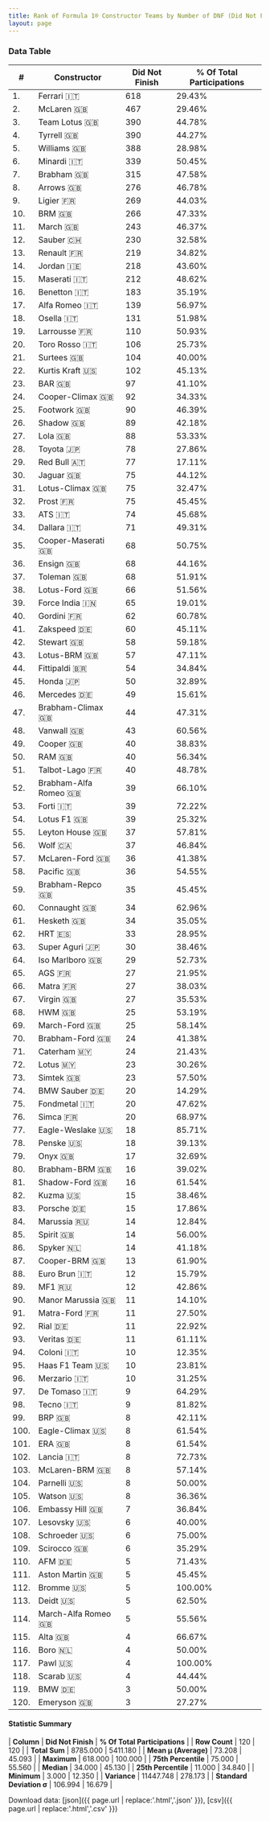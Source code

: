 ```yaml
---
title: Rank of Formula 1® Constructor Teams by Number of DNF (Did Not Finish)
layout: page
---
```


<canvas id="chart" width="400" height="180"></canvas>
<script>
var data = {
    "datasets": [
        {
            "backgroundColor": [
                "EB212E",
                "E96E30",
                "09630C",
                "274B72",
                "EAE4ED",
                "1B1D1D",
                "243F73",
                "FFA500",
                "0F5DBB",
                "144D44",
                "E53524",
                "0736A5",
                "FDE139",
                "FFFF01",
                "C0BEC3",
                "73C2FB",
                "B21827",
                "888888",
                "888888",
                "2039C3",
                "888888",
                "D33949",
                "FFFFFF",
                "273027",
                "888888",
                "FA9B27",
                "888888",
                "D70028",
                "121D32",
                "095921",
                "025839",
                "0D1773",
                "888888",
                "888888",
                "1A2446",
                "888888",
                "888888",
                "025839",
                "F6AFC1",
                "888888",
                "888888",
                "FFFFFF",
                "457439",
                "888888",
                "FFFFFF",
                "18A19B",
                "243F73",
                "336667",
                "273027",
                "888888",
                "888888",
                "888888",
                "888888",
                "F6CA46",
                "888888",
                "A3805E",
                "AAAAAA",
                "888888",
                "243F73",
                "888888",
                "FFFFFF",
                "BE9D56",
                "E30010",
                "888888",
                "888888",
                "888888",
                "F60002",
                "888888",
                "888888",
                "07316F",
                "124411",
                "006400",
                "888888",
                "20359D",
                "888888",
                "888888",
                "1A284B",
                "2077C9",
                "888888",
                "888888",
                "888888",
                "C4333B",
                "DDDDDD",
                "5E0A16",
                "888888",
                "FFA500",
                "888888",
                "888888",
                "343434",
                "5E0A16",
                "3FB2B3",
                "888888",
                "888888",
                "888888",
                "CF0F18",
                "888888",
                "888888",
                "888888",
                "888888",
                "888888",
                "888888",
                "888888",
                "888888",
                "888888",
                "FC8881",
                "888888",
                "888888",
                "888888",
                "888888",
                "888888",
                "888888",
                "888888",
                "888888",
                "888888",
                "888888",
                "888888",
                "888888",
                "888888",
                "888888",
                "888888"
            ],
            "borderColor": [
                "16191A",
                "0D1D20",
                "444444",
                "444444",
                "082957",
                "444444",
                "444444",
                "444444",
                "444444",
                "444444",
                "444444",
                "A17A5D",
                "424B52",
                "444444",
                "444444",
                "444444",
                "444444",
                "444444",
                "444444",
                "FC181D",
                "444444",
                "444444",
                "444444",
                "444444",
                "444444",
                "444444",
                "444444",
                "444444",
                "FDCC2F",
                "444444",
                "444444",
                "444444",
                "444444",
                "444444",
                "444444",
                "444444",
                "444444",
                "444444",
                "C81625",
                "444444",
                "444444",
                "444444",
                "444444",
                "444444",
                "444444",
                "D7D7D5",
                "444444",
                "444444",
                "444444",
                "444444",
                "444444",
                "444444",
                "444444",
                "444444",
                "444444",
                "444444",
                "444444",
                "444444",
                "444444",
                "444444",
                "444444",
                "444444",
                "444444",
                "444444",
                "444444",
                "444444",
                "444444",
                "444444",
                "444444",
                "444444",
                "444444",
                "444444",
                "444444",
                "444444",
                "444444",
                "444444",
                "444444",
                "444444",
                "444444",
                "444444",
                "444444",
                "444444",
                "444444",
                "444444",
                "444444",
                "444444",
                "444444",
                "444444",
                "444444",
                "444444",
                "444444",
                "444444",
                "444444",
                "444444",
                "4D4E52",
                "444444",
                "444444",
                "444444",
                "444444",
                "444444",
                "444444",
                "444444",
                "444444",
                "444444",
                "444444",
                "444444",
                "444444",
                "444444",
                "444444",
                "444444",
                "444444",
                "444444",
                "444444",
                "444444",
                "444444",
                "444444",
                "444444",
                "444444",
                "444444",
                "444444"
            ],
            "borderWidth": 1,
            "data": [
                618.0,
                467.0,
                390.0,
                390.0,
                388.0,
                339.0,
                315.0,
                276.0,
                269.0,
                266.0,
                243.0,
                230.0,
                219.0,
                218.0,
                212.0,
                183.0,
                139.0,
                131.0,
                110.0,
                106.0,
                104.0,
                102.0,
                97.0,
                92.0,
                90.0,
                89.0,
                88.0,
                78.0,
                77.0,
                75.0,
                75.0,
                75.0,
                74.0,
                71.0,
                68.0,
                68.0,
                68.0,
                66.0,
                65.0,
                62.0,
                60.0,
                58.0,
                57.0,
                54.0,
                50.0,
                49.0,
                44.0,
                43.0,
                40.0,
                40.0,
                40.0,
                39.0,
                39.0,
                39.0,
                37.0,
                37.0,
                36.0,
                36.0,
                35.0,
                34.0,
                34.0,
                33.0,
                30.0,
                29.0,
                27.0,
                27.0,
                27.0,
                25.0,
                25.0,
                24.0,
                24.0,
                23.0,
                23.0,
                20.0,
                20.0,
                20.0,
                18.0,
                18.0,
                17.0,
                16.0,
                16.0,
                15.0,
                15.0,
                14.0,
                14.0,
                14.0,
                13.0,
                12.0,
                12.0,
                11.0,
                11.0,
                11.0,
                11.0,
                10.0,
                10.0,
                10.0,
                9.0,
                9.0,
                8.0,
                8.0,
                8.0,
                8.0,
                8.0,
                8.0,
                8.0,
                7.0,
                6.0,
                6.0,
                6.0,
                5.0,
                5.0,
                5.0,
                5.0,
                5.0,
                4.0,
                4.0,
                4.0,
                4.0,
                3.0,
                3.0
            ],
            "label": "Did Not Finish"
        }
    ],
    "labels": [
        "Ferrari",
        "McLaren",
        "Team Lotus",
        "Tyrrell",
        "Williams",
        "Minardi",
        "Brabham",
        "Arrows",
        "Ligier",
        "BRM",
        "March",
        "Sauber",
        "Renault",
        "Jordan",
        "Maserati",
        "Benetton",
        "Alfa Romeo",
        "Osella",
        "Larrousse",
        "Toro Rosso",
        "Surtees",
        "Kurtis Kraft",
        "BAR",
        "Cooper-Climax",
        "Footwork",
        "Shadow",
        "Lola",
        "Toyota",
        "Red Bull",
        "Jaguar",
        "Lotus-Climax",
        "Prost",
        "ATS",
        "Dallara",
        "Cooper-Maserati",
        "Ensign",
        "Toleman",
        "Lotus-Ford",
        "Force India",
        "Gordini",
        "Zakspeed",
        "Stewart",
        "Lotus-BRM",
        "Fittipaldi",
        "Honda",
        "Mercedes",
        "Brabham-Climax",
        "Vanwall",
        "Cooper",
        "RAM",
        "Talbot-Lago",
        "Brabham-Alfa Romeo",
        "Forti",
        "Lotus F1",
        "Leyton House",
        "Wolf",
        "McLaren-Ford",
        "Pacific",
        "Brabham-Repco",
        "Connaught",
        "Hesketh",
        "HRT",
        "Super Aguri",
        "Iso Marlboro",
        "AGS",
        "Matra",
        "Virgin",
        "HWM",
        "March-Ford",
        "Brabham-Ford",
        "Caterham",
        "Lotus",
        "Simtek",
        "BMW Sauber",
        "Fondmetal",
        "Simca",
        "Eagle-Weslake",
        "Penske",
        "Onyx",
        "Brabham-BRM",
        "Shadow-Ford",
        "Kuzma",
        "Porsche",
        "Marussia",
        "Spirit",
        "Spyker",
        "Cooper-BRM",
        "Euro Brun",
        "MF1",
        "Manor Marussia",
        "Matra-Ford",
        "Rial",
        "Veritas",
        "Coloni",
        "Haas F1 Team",
        "Merzario",
        "De Tomaso",
        "Tecno",
        "BRP",
        "Eagle-Climax",
        "ERA",
        "Lancia",
        "McLaren-BRM",
        "Parnelli",
        "Watson",
        "Embassy Hill",
        "Lesovsky",
        "Schroeder",
        "Scirocco",
        "AFM",
        "Aston Martin",
        "Bromme",
        "Deidt",
        "March-Alfa Romeo",
        "Alta",
        "Boro",
        "Pawl",
        "Scarab",
        "BMW",
        "Emeryson"
    ]
};
var options = {
  legend: {
    display: false
  },
  scales: {
    xAxes: [{
      ticks: {
        beginAtZero: true,
        maxRotation: 180,
        display: window.innerWidth > 800
      }
    }],
    yAxes: [{
      ticks: {
        beginAtZero: true
      }
    }]
  },
  onResize: function(chart, size) {
    chart.options.scales.xAxes[0].ticks.display = size.width > 800;
  }
};
var chart = new Chart("chart", {
    data: data,
    type: 'bar',
    options: options
});
</script>



### Data Table

| # | Constructor | Did Not Finish | % Of Total Participations |
|--|--|--|--|
| 1. | Ferrari 🇮🇹 | 618 | 29.43% |
| 2. | McLaren 🇬🇧 | 467 | 29.46% |
| 3. | Team Lotus 🇬🇧 | 390 | 44.78% |
| 4. | Tyrrell 🇬🇧 | 390 | 44.27% |
| 5. | Williams 🇬🇧 | 388 | 28.98% |
| 6. | Minardi 🇮🇹 | 339 | 50.45% |
| 7. | Brabham 🇬🇧 | 315 | 47.58% |
| 8. | Arrows 🇬🇧 | 276 | 46.78% |
| 9. | Ligier 🇫🇷 | 269 | 44.03% |
| 10. | BRM 🇬🇧 | 266 | 47.33% |
| 11. | March 🇬🇧 | 243 | 46.37% |
| 12. | Sauber 🇨🇭 | 230 | 32.58% |
| 13. | Renault 🇫🇷 | 219 | 34.82% |
| 14. | Jordan 🇮🇪 | 218 | 43.60% |
| 15. | Maserati 🇮🇹 | 212 | 48.62% |
| 16. | Benetton 🇮🇹 | 183 | 35.19% |
| 17. | Alfa Romeo 🇮🇹 | 139 | 56.97% |
| 18. | Osella 🇮🇹 | 131 | 51.98% |
| 19. | Larrousse 🇫🇷 | 110 | 50.93% |
| 20. | Toro Rosso 🇮🇹 | 106 | 25.73% |
| 21. | Surtees 🇬🇧 | 104 | 40.00% |
| 22. | Kurtis Kraft 🇺🇸 | 102 | 45.13% |
| 23. | BAR 🇬🇧 | 97 | 41.10% |
| 24. | Cooper-Climax 🇬🇧 | 92 | 34.33% |
| 25. | Footwork 🇬🇧 | 90 | 46.39% |
| 26. | Shadow 🇬🇧 | 89 | 42.18% |
| 27. | Lola 🇬🇧 | 88 | 53.33% |
| 28. | Toyota 🇯🇵 | 78 | 27.86% |
| 29. | Red Bull 🇦🇹 | 77 | 17.11% |
| 30. | Jaguar 🇬🇧 | 75 | 44.12% |
| 31. | Lotus-Climax 🇬🇧 | 75 | 32.47% |
| 32. | Prost 🇫🇷 | 75 | 45.45% |
| 33. | ATS 🇮🇹 | 74 | 45.68% |
| 34. | Dallara 🇮🇹 | 71 | 49.31% |
| 35. | Cooper-Maserati 🇬🇧 | 68 | 50.75% |
| 36. | Ensign 🇬🇧 | 68 | 44.16% |
| 37. | Toleman 🇬🇧 | 68 | 51.91% |
| 38. | Lotus-Ford 🇬🇧 | 66 | 51.56% |
| 39. | Force India 🇮🇳 | 65 | 19.01% |
| 40. | Gordini 🇫🇷 | 62 | 60.78% |
| 41. | Zakspeed 🇩🇪 | 60 | 45.11% |
| 42. | Stewart 🇬🇧 | 58 | 59.18% |
| 43. | Lotus-BRM 🇬🇧 | 57 | 47.11% |
| 44. | Fittipaldi 🇧🇷 | 54 | 34.84% |
| 45. | Honda 🇯🇵 | 50 | 32.89% |
| 46. | Mercedes 🇩🇪 | 49 | 15.61% |
| 47. | Brabham-Climax 🇬🇧 | 44 | 47.31% |
| 48. | Vanwall 🇬🇧 | 43 | 60.56% |
| 49. | Cooper 🇬🇧 | 40 | 38.83% |
| 50. | RAM 🇬🇧 | 40 | 56.34% |
| 51. | Talbot-Lago 🇫🇷 | 40 | 48.78% |
| 52. | Brabham-Alfa Romeo 🇬🇧 | 39 | 66.10% |
| 53. | Forti 🇮🇹 | 39 | 72.22% |
| 54. | Lotus F1 🇬🇧 | 39 | 25.32% |
| 55. | Leyton House 🇬🇧 | 37 | 57.81% |
| 56. | Wolf 🇨🇦 | 37 | 46.84% |
| 57. | McLaren-Ford 🇬🇧 | 36 | 41.38% |
| 58. | Pacific 🇬🇧 | 36 | 54.55% |
| 59. | Brabham-Repco 🇬🇧 | 35 | 45.45% |
| 60. | Connaught 🇬🇧 | 34 | 62.96% |
| 61. | Hesketh 🇬🇧 | 34 | 35.05% |
| 62. | HRT 🇪🇸 | 33 | 28.95% |
| 63. | Super Aguri 🇯🇵 | 30 | 38.46% |
| 64. | Iso Marlboro 🇬🇧 | 29 | 52.73% |
| 65. | AGS 🇫🇷 | 27 | 21.95% |
| 66. | Matra 🇫🇷 | 27 | 38.03% |
| 67. | Virgin 🇬🇧 | 27 | 35.53% |
| 68. | HWM 🇬🇧 | 25 | 53.19% |
| 69. | March-Ford 🇬🇧 | 25 | 58.14% |
| 70. | Brabham-Ford 🇬🇧 | 24 | 41.38% |
| 71. | Caterham 🇲🇾 | 24 | 21.43% |
| 72. | Lotus 🇲🇾 | 23 | 30.26% |
| 73. | Simtek 🇬🇧 | 23 | 57.50% |
| 74. | BMW Sauber 🇩🇪 | 20 | 14.29% |
| 75. | Fondmetal 🇮🇹 | 20 | 47.62% |
| 76. | Simca 🇫🇷 | 20 | 68.97% |
| 77. | Eagle-Weslake 🇺🇸 | 18 | 85.71% |
| 78. | Penske 🇺🇸 | 18 | 39.13% |
| 79. | Onyx 🇬🇧 | 17 | 32.69% |
| 80. | Brabham-BRM 🇬🇧 | 16 | 39.02% |
| 81. | Shadow-Ford 🇬🇧 | 16 | 61.54% |
| 82. | Kuzma 🇺🇸 | 15 | 38.46% |
| 83. | Porsche 🇩🇪 | 15 | 17.86% |
| 84. | Marussia 🇷🇺 | 14 | 12.84% |
| 85. | Spirit 🇬🇧 | 14 | 56.00% |
| 86. | Spyker 🇳🇱 | 14 | 41.18% |
| 87. | Cooper-BRM 🇬🇧 | 13 | 61.90% |
| 88. | Euro Brun 🇮🇹 | 12 | 15.79% |
| 89. | MF1 🇷🇺 | 12 | 42.86% |
| 90. | Manor Marussia 🇬🇧 | 11 | 14.10% |
| 91. | Matra-Ford 🇫🇷 | 11 | 27.50% |
| 92. | Rial 🇩🇪 | 11 | 22.92% |
| 93. | Veritas 🇩🇪 | 11 | 61.11% |
| 94. | Coloni 🇮🇹 | 10 | 12.35% |
| 95. | Haas F1 Team 🇺🇸 | 10 | 23.81% |
| 96. | Merzario 🇮🇹 | 10 | 31.25% |
| 97. | De Tomaso 🇮🇹 | 9 | 64.29% |
| 98. | Tecno 🇮🇹 | 9 | 81.82% |
| 99. | BRP 🇬🇧 | 8 | 42.11% |
| 100. | Eagle-Climax 🇺🇸 | 8 | 61.54% |
| 101. | ERA 🇬🇧 | 8 | 61.54% |
| 102. | Lancia 🇮🇹 | 8 | 72.73% |
| 103. | McLaren-BRM 🇬🇧 | 8 | 57.14% |
| 104. | Parnelli 🇺🇸 | 8 | 50.00% |
| 105. | Watson 🇺🇸 | 8 | 36.36% |
| 106. | Embassy Hill 🇬🇧 | 7 | 36.84% |
| 107. | Lesovsky 🇺🇸 | 6 | 40.00% |
| 108. | Schroeder 🇺🇸 | 6 | 75.00% |
| 109. | Scirocco 🇬🇧 | 6 | 35.29% |
| 110. | AFM 🇩🇪 | 5 | 71.43% |
| 111. | Aston Martin 🇬🇧 | 5 | 45.45% |
| 112. | Bromme 🇺🇸 | 5 | 100.00% |
| 113. | Deidt 🇺🇸 | 5 | 62.50% |
| 114. | March-Alfa Romeo 🇬🇧 | 5 | 55.56% |
| 115. | Alta 🇬🇧 | 4 | 66.67% |
| 116. | Boro 🇳🇱 | 4 | 50.00% |
| 117. | Pawl 🇺🇸 | 4 | 100.00% |
| 118. | Scarab 🇺🇸 | 4 | 44.44% |
| 119. | BMW 🇩🇪 | 3 | 50.00% |
| 120. | Emeryson 🇬🇧 | 3 | 27.27% |

#### Statistic Summary

| **Column** | **Did Not Finish** | **% Of Total Participations** |
| **Row Count** | 120 | 120 |
| **Total Sum** | 8785.000 | 5411.180 |
| **Mean μ (Average)** | 73.208 | 45.093 |
| **Maximum** | 618.000 | 100.000 |
| **75th Percentile** | 75.000 | 55.560 |
| **Median** | 34.000 | 45.130 |
| **25th Percentile** | 11.000 | 34.840 |
| **Minimum** | 3.000 | 12.350 |
| **Variance** | 11447.748 | 278.173 |
| **Standard Deviation σ** | 106.994 | 16.679 |

Download data: [json]({{ page.url | replace:'.html','.json' }}), [csv]({{ page.url | replace:'.html','.csv' }})
